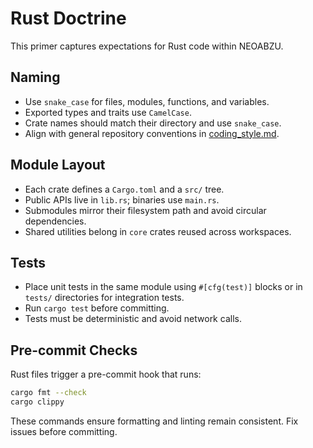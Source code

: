 # Rust Doctrine

This primer captures expectations for Rust code within NEOABZU.

## Naming

- Use `snake_case` for files, modules, functions, and variables.
- Exported types and traits use `CamelCase`.
- Crate names should match their directory and use `snake_case`.
- Align with general repository conventions in [coding_style.md](../../docs/coding_style.md).

## Module Layout

- Each crate defines a `Cargo.toml` and a `src/` tree.
- Public APIs live in `lib.rs`; binaries use `main.rs`.
- Submodules mirror their filesystem path and avoid circular dependencies.
- Shared utilities belong in `core` crates reused across workspaces.

## Tests

- Place unit tests in the same module using `#[cfg(test)]` blocks or in `tests/` directories for integration tests.
- Run `cargo test` before committing.
- Tests must be deterministic and avoid network calls.

## Pre-commit Checks

Rust files trigger a pre-commit hook that runs:

```bash
cargo fmt --check
cargo clippy
```

These commands ensure formatting and linting remain consistent. Fix issues before committing.
